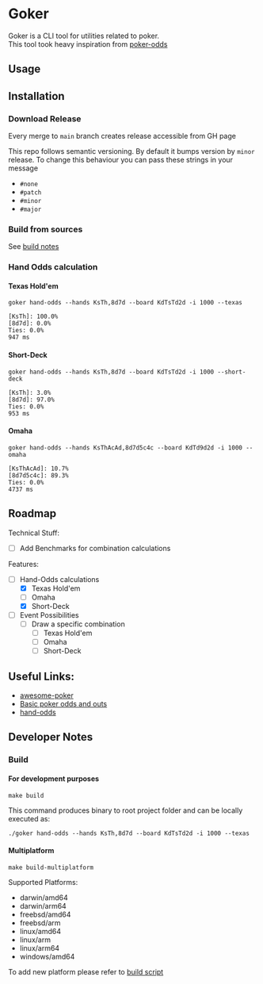 # Goker

Goker is a CLI tool for utilities related to poker.  
This tool took heavy inspiration from [poker-odds](https://github.com/CookPete/poker-odds)

## Usage

## Installation

### Download Release

Every merge to `main` branch creates release accessible from GH page

This repo follows semantic versioning. By default it bumps version by `minor` release.
To change this behaviour you can pass these strings in your message

- `#none`
- `#patch`
- `#minor`
- `#major`

### Build from sources

See [build notes](#Build)

### Hand Odds calculation

#### Texas Hold'em

```shell
goker hand-odds --hands KsTh,8d7d --board KdTsTd2d -i 1000 --texas
```

```
[KsTh]: 100.0%
[8d7d]: 0.0%
Ties: 0.0%
947 ms
```

#### Short-Deck

```shell
goker hand-odds --hands KsTh,8d7d --board KdTsTd2d -i 1000 --short-deck
```

```
[KsTh]: 3.0%
[8d7d]: 97.0%
Ties: 0.0%
953 ms
```

#### Omaha 

```shell
goker hand-odds --hands KsThAcAd,8d7d5c4c --board KdTd9d2d -i 1000 --omaha
```

```
[KsThAcAd]: 10.7%
[8d7d5c4c]: 89.3%
Ties: 0.0%
4737 ms
```

## Roadmap

Technical Stuff:

- [ ] Add Benchmarks for combination calculations

Features:

- [ ] Hand-Odds calculations
    - [x] Texas Hold'em
    - [ ] Omaha
    - [x] Short-Deck
- [ ] Event Possibilities
    - [ ] Draw a specific combination
        - [ ] Texas Hold'em
        - [ ] Omaha
        - [ ] Short-Deck

## Useful Links:

- [awesome-poker](https://github.com/apehex/awesome-poker/tree/master)
- [Basic poker odds and outs](https://www.cardplayer.com/poker-tools/odds-and-outs)
- [hand-odds](https://github.com/CookPete/poker-odds)

## Developer Notes

### Build

#### For development purposes

```
make build
```

This command produces binary to root project folder and can be locally executed as:

```shell
./goker hand-odds --hands KsTh,8d7d --board KdTsTd2d -i 1000 --texas
```

#### Multiplatform

```shell
make build-multiplatform
```

Supported Platforms:

- darwin/amd64 
- darwin/arm64 
- freebsd/amd64 
- freebsd/arm 
- linux/amd64 
- linux/arm 
- linux/arm64 
- windows/amd64

To add new platform please refer to [build script](./build.sh)

